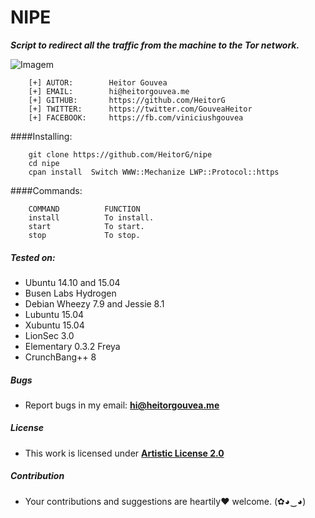 
# NIPE
***Script to redirect all the traffic from the machine to the Tor network.***

![Imagem](http://i.imgur.com/1XjfHPb.png)

```
    [+] AUTOR:        Heitor Gouvea
    [+] EMAIL:        hi@heitorgouvea.me
    [+] GITHUB:       https://github.com/HeitorG
    [+] TWITTER:      https://twitter.com/GouveaHeitor
    [+] FACEBOOK:     https://fb.com/viniciushgouvea
```

####Installing:
```
    git clone https://github.com/HeitorG/nipe
    cd nipe
    cpan install  Switch WWW::Mechanize LWP::Protocol::https
```

####Commands:
```
    COMMAND          FUNCTION
    install          To install.
    start            To start.
    stop             To stop.
```

##### Tested on:

* Ubuntu 14.10 and 15.04
* Busen Labs Hydrogen
* Debian Wheezy 7.9 and Jessie 8.1
* Lubuntu 15.04
* Xubuntu 15.04
* LionSec 3.0
* Elementary 0.3.2 Freya
* CrunchBang++ 8

##### Bugs

- Report bugs in my email: **hi@heitorgouvea.me**

##### License

- This work is licensed under [**Artistic License 2.0**](https://github.com/HeitorG/nipe/blob/master/LICENSE.md)

##### Contribution

- Your contributions and suggestions are heartily♥ welcome. (✿◕‿◕)
